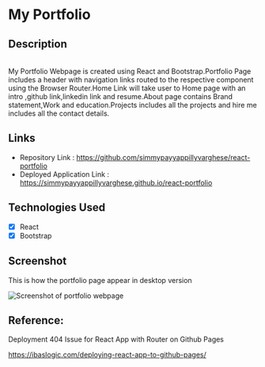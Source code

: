# My Portfolio

## Description
<br>
My Portfolio Webpage is created using React and Bootstrap.Portfolio Page includes a header with navigation links routed to the respective component using the Browser Router.Home Link will take user to Home page with an intro ,github link,linkedin link and resume.About page contains Brand statement,Work and education.Projects includes all the projects and hire me includes all the contact details.

<br>


## Links


* Repository Link   :  https://github.com/simmypayyappillyvarghese/react-portfolio
* Deployed Application Link :  https://simmypayyappillyvarghese.github.io/react-portfolio

## Technologies Used

* [x] React
* [x] Bootstrap

## Screenshot
This is how the portfolio page appear in desktop version

![Screenshot of portfolio webpage](./src/components/assets/my-portfolio.png)
## Reference:

Deployment 404 Issue for React App with Router on Github Pages

https://ibaslogic.com/deploying-react-app-to-github-pages/

